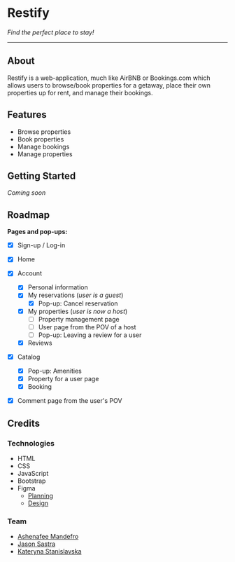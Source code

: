 # Restify

*Find the perfect place to stay!*

---

## About

Restify is a web-application, much like AirBNB or Bookings.com which allows users to browse/book properties for a getaway, place their own properties up for rent, and manage their bookings.

## Features

- Browse properties
- Book properties
- Manage bookings
- Manage properties


## Getting Started

*Coming soon*

## Roadmap

**Pages and pop-ups:**
- [x] Sign-up / Log-in
- [x] Home
- [x] Account
    - [x] Personal information
    - [x] My reservations (*user is a guest*)
        - [x] Pop-up: Cancel reservation
    - [x] My properties (*user is now a host*)
        - [ ] Property management page
        - [ ] User page from the POV of a host  
        - [ ] Pop-up: Leaving a review for a user
    - [x] Reviews
- [x] Catalog
    - [x] Pop-up: Amenities
    - [x] Property for a user page
    - [x] Booking
- [X] Comment page from the user's POV


## Credits

### Technologies

- HTML
- CSS
- JavaScript
- Bootstrap
- Figma
    - [Planning](https://www.figma.com/file/YRL2J8DXMkf9TjoVeqc121/Restify?node-id=0%3A1&t=T6iVhlTHlZ59OLB1-1)
    - [Design](https://www.figma.com/file/H31fLA6S9HD2z4CoH7sjNV/Restify-design?node-id=0%3A1&t=cbD3qu6tmhFL1Rt2-0)

### Team

- [Ashenafee Mandefro](https://github.com/ashenafee)
- [Jason Sastra](https://github.com/jason121301)
- [Kateryna Stanislavska](https://github.com/stankate)
